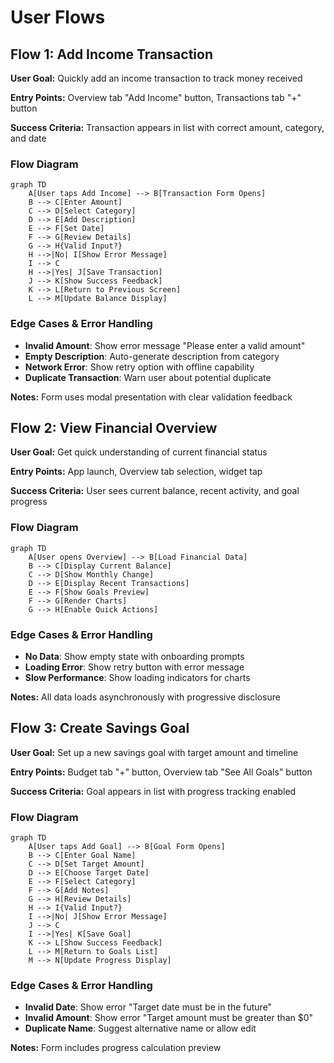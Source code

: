 # User Flows

## Flow 1: Add Income Transaction

**User Goal:** Quickly add an income transaction to track money received

**Entry Points:** Overview tab "Add Income" button, Transactions tab "+" button

**Success Criteria:** Transaction appears in list with correct amount, category, and date

### Flow Diagram
```mermaid
graph TD
    A[User taps Add Income] --> B[Transaction Form Opens]
    B --> C[Enter Amount]
    C --> D[Select Category]
    D --> E[Add Description]
    E --> F[Set Date]
    F --> G[Review Details]
    G --> H{Valid Input?}
    H -->|No| I[Show Error Message]
    I --> C
    H -->|Yes| J[Save Transaction]
    J --> K[Show Success Feedback]
    K --> L[Return to Previous Screen]
    L --> M[Update Balance Display]
```

### Edge Cases & Error Handling
- **Invalid Amount**: Show error message "Please enter a valid amount"
- **Empty Description**: Auto-generate description from category
- **Network Error**: Show retry option with offline capability
- **Duplicate Transaction**: Warn user about potential duplicate

**Notes:** Form uses modal presentation with clear validation feedback

## Flow 2: View Financial Overview

**User Goal:** Get quick understanding of current financial status

**Entry Points:** App launch, Overview tab selection, widget tap

**Success Criteria:** User sees current balance, recent activity, and goal progress

### Flow Diagram
```mermaid
graph TD
    A[User opens Overview] --> B[Load Financial Data]
    B --> C[Display Current Balance]
    C --> D[Show Monthly Change]
    D --> E[Display Recent Transactions]
    E --> F[Show Goals Preview]
    F --> G[Render Charts]
    G --> H[Enable Quick Actions]
```

### Edge Cases & Error Handling
- **No Data**: Show empty state with onboarding prompts
- **Loading Error**: Show retry button with error message
- **Slow Performance**: Show loading indicators for charts

**Notes:** All data loads asynchronously with progressive disclosure

## Flow 3: Create Savings Goal

**User Goal:** Set up a new savings goal with target amount and timeline

**Entry Points:** Budget tab "+" button, Overview tab "See All Goals" button

**Success Criteria:** Goal appears in list with progress tracking enabled

### Flow Diagram
```mermaid
graph TD
    A[User taps Add Goal] --> B[Goal Form Opens]
    B --> C[Enter Goal Name]
    C --> D[Set Target Amount]
    D --> E[Choose Target Date]
    E --> F[Select Category]
    F --> G[Add Notes]
    G --> H[Review Details]
    H --> I{Valid Input?}
    I -->|No| J[Show Error Message]
    J --> C
    I -->|Yes| K[Save Goal]
    K --> L[Show Success Feedback]
    L --> M[Return to Goals List]
    M --> N[Update Progress Display]
```

### Edge Cases & Error Handling
- **Invalid Date**: Show error "Target date must be in the future"
- **Invalid Amount**: Show error "Target amount must be greater than $0"
- **Duplicate Name**: Suggest alternative name or allow edit

**Notes:** Form includes progress calculation preview
